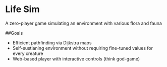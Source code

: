 # Life Sim

A zero-player game simulating an environment with various flora and fauna

##Goals
* Efficient pathfinding via Dijkstra maps
* Self-sustianing environment without requiring fine-tuned values for every creature
* Web-based player with interactive controls (think god-game)